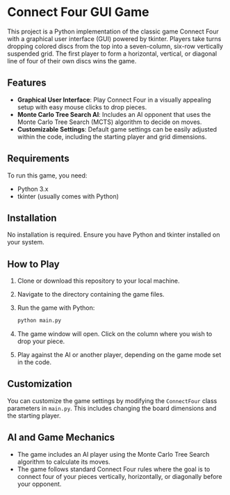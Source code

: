 

# Connect Four GUI Game

This project is a Python implementation of the classic game Connect Four with a graphical user interface (GUI) powered by tkinter. Players take turns dropping colored discs from the top into a seven-column, six-row vertically suspended grid. The first player to form a horizontal, vertical, or diagonal line of four of their own discs wins the game.

## Features

- **Graphical User Interface**: Play Connect Four in a visually appealing setup with easy mouse clicks to drop pieces.
- **Monte Carlo Tree Search AI**: Includes an AI opponent that uses the Monte Carlo Tree Search (MCTS) algorithm to decide on moves.
- **Customizable Settings**: Default game settings can be easily adjusted within the code, including the starting player and grid dimensions.

## Requirements

To run this game, you need:

- Python 3.x
- tkinter (usually comes with Python)

## Installation

No installation is required. Ensure you have Python and tkinter installed on your system.

## How to Play

1. Clone or download this repository to your local machine.
2. Navigate to the directory containing the game files.
3. Run the game with Python:

    ```bash
    python main.py
    ```

4. The game window will open. Click on the column where you wish to drop your piece.
5. Play against the AI or another player, depending on the game mode set in the code.

## Customization

You can customize the game settings by modifying the `ConnectFour` class parameters in `main.py`. This includes changing the board dimensions and the starting player.

## AI and Game Mechanics

- The game includes an AI player using the Monte Carlo Tree Search algorithm to calculate its moves. 
- The game follows standard Connect Four rules where the goal is to connect four of your pieces vertically, horizontally, or diagonally before your opponent.
